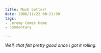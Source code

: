 ```yaml
--- 
title: Much better!
date: 2006/11/22 00:21:00
tags: 
- Jeremy Comes Home
- commentary

---
```


<em>Well, that felt pretty good once I got it rolling.</em>
